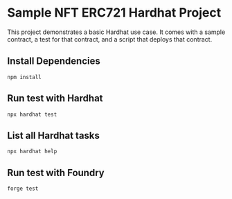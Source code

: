 # Sample NFT ERC721 Hardhat Project

This project demonstrates a basic Hardhat use case. It comes with a sample contract, a test for that contract, and a script that deploys that contract.

## Install Dependencies

```
npm install
```

## Run test with Hardhat

```
npx hardhat test
```

## List all Hardhat tasks

```
npx hardhat help
```

## Run test with Foundry

```
forge test
```
